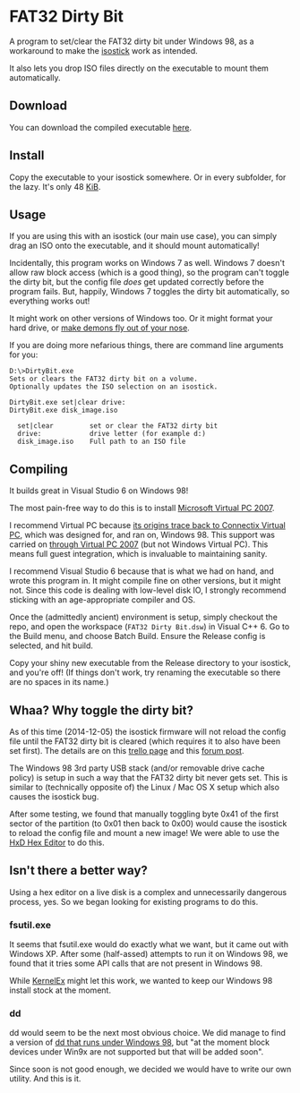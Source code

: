 FAT32 Dirty Bit
===============

A program to set/clear the FAT32 dirty bit under Windows 98, as a workaround to make the [isostick][] work as intended.

It also lets you drop ISO files directly on the executable to mount them automatically.

Download
--------

You can download the compiled executable [here][downloadLink].

Install
-------

Copy the executable to your isostick somewhere. Or in every subfolder, for the lazy. It's only 48 [KiB][kibibyte].

Usage
-----

If you are using this with an isostick (our main use case), you can simply drag an ISO onto the executable, and it should mount automatically!

Incidentally, this program works on Windows 7 as well. Windows 7 doesn't allow raw block access (which is a good thing), so the program can't toggle the dirty bit, but the config file _does_ get updated correctly before the program fails. But, happily, Windows 7 toggles the dirty bit automatically, so everything works out!

It might work on other versions of Windows too. Or it might format your hard drive, or [make demons fly out of your nose][nasal demons].

If you are doing more nefarious things, there are command line arguments for you:
```
D:\>DirtyBit.exe
Sets or clears the FAT32 dirty bit on a volume.
Optionally updates the ISO selection on an isostick.

DirtyBit.exe set|clear drive:
DirtyBit.exe disk_image.iso

  set|clear         set or clear the FAT32 dirty bit
  drive:            drive letter (for example d:)
  disk_image.iso    Full path to an ISO file
```

Compiling
---------

It builds great in Visual Studio 6 on Windows 98!

The most pain-free way to do this is to install [Microsoft Virtual PC 2007][VirtualPC].

I recommend Virtual PC because [its origins trace back to Connectix Virtual PC][vpcHistory], which was designed for, and ran on, Windows 98. This support was carried on [through Virtual PC 2007][vpcOsSupport] (but not Windows Virtual PC). This means full guest integration, which is invaluable to maintaining sanity.

I recommend Visual Studio 6 because that is what we had on hand, and wrote this program in. It might compile fine on other versions, but it might not. Since this code is dealing with low-level disk IO, I strongly recommend sticking with an age-appropriate compiler and OS.

Once the (admittedly ancient) environment is setup, simply checkout the repo, and open the workspace (`FAT32 Dirty Bit.dsw`) in Visual C++ 6. Go to the Build menu, and choose Batch Build. Ensure the Release config is selected, and hit build.

Copy your shiny new executable from the Release directory to your isostick, and you're off! (If things don't work, try renaming the executable so there are no spaces in its name.)

Whaa? Why toggle the dirty bit?
-------------------------------

As of this time (2014-12-05) the isostick firmware will not reload the config file until the FAT32 dirty bit is cleared (which requires it to also have been set first). The details are on this [trello page][trelloBug] and this [forum post][].

The Windows 98 3rd party USB stack (and/or removable drive cache policy) is setup in such a way that the FAT32 dirty bit never gets set. This is similar to (technically opposite of) the Linux / Mac OS X setup which also causes the isostick bug.

After some testing, we found that manually toggling byte 0x41 of the first sector of the partition (to 0x01 then back to 0x00) would cause the isostick to reload the config file and mount a new image! We were able to use the [HxD Hex Editor][HxD] to do this.

Isn't there a better way?
-------------------------

Using a hex editor on a live disk is a complex and unnecessarily dangerous process, yes. So we began looking for existing programs to do this.

### fsutil.exe

It seems that fsutil.exe would do exactly what we want, but it came out with Windows XP. After some (half-assed) attempts to run it on Windows 98, we found that it tries some API calls that are not present in Windows 98.

While [KernelEx][] might let this work, we wanted to keep our Windows 98 install stock at the moment.

### dd

dd would seem to be the next most obvious choice. We did manage to find a version of [dd that runs under Windows 98][ddWin98], but "at the moment block devices under Win9x are not supported but that will be added soon".

Since soon is not good enough, we decided we would have to write our own utility. And this is it.

[isostick]:     http://isostick.com/
[downloadLink]: https://drive.google.com/file/d/0B3hK6MOhVmfAZ0R0R1NiS3loVTg/view?usp=sharing
[kibibyte]:     http://en.wikipedia.org/wiki/Kibibyte "kibibyte"
[nasal demons]: http://catb.org/jargon/html/N/nasal-demons.html
[trelloBug]:    https://trello.com/c/HEkjD5c7/18-faster-reloading-of-config-file-no-need-to-eject-flash-on-osx-nix
[forum post]:   http://reboot.pro/topic/18030-lets-talk-dirty-bit/ "Let's talk dirty (bit)"
[HxD]:          http://mh-nexus.de/en/hxd/
[KernelEx]:     http://kernelex.sourceforge.net/
[ddWin98]:      http://www.chrysocome.net/dd
[VirtualPC]:    http://www.microsoft.com/en-us/download/details.aspx?id=4580
[vpcHistory]:   http://en.wikipedia.org/wiki/Windows_Virtual_PC#History
[vpcOsSupport]: http://en.wikipedia.org/wiki/Windows_Virtual_PC#Table_of_supported_operating_systems
